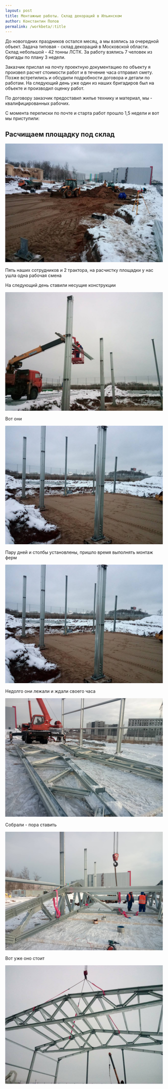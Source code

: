 ```yaml
---
layout: post
title: Монтажные работы. Склад декораций в Ильинском
author: Константин Попов
permalink: /workbeta/:title
---
```


До новогодних праздников остался месяц, а мы взялись за очередной объект. Задача типовая - склад декораций в Московской области. Склад небольшой - 42 тонны ЛСТК. За работу взялись 7 человек из бригады по плану 3 недели. 

Заказчик прислал на почту проектную документацию по объекту я произвел расчет стоимости работ и в течение часа отправил смету. Позже встретились и обсудили подробности договора и детали по работам. На следующий день уже один из наших бригадиров был на объекте и производил оценку работ. 

По договору заказчик предоставил жилье технику и материал, мы - квалифицированных рабочих. 

С момента переписки по почте и старта работ прошло 1,5 недели и вот мы приступили:

## Расчищаем площадку под склад
![Расчищаем площадку под склад - Монтажные работы](/img/portfolio/buildings/ilinskoe/14.jpg "Расчищаем площадку под склад")

Пять наших сотрудников и 2 трактора, на расчистку площадки у нас ушла одна рабочая смена

На следующий день ставили несущие конструкции

![Ставим несущие конструкции - Монтажные работы](/img/portfolio/buildings/ilinskoe/11.jpg "Ставим несущие конструкции")

Вот они 

![Ставим несущие конструкции - Монтажные работы](/img/portfolio/buildings/ilinskoe/12.jpg "Ставим несущие конструкции")

Пару дней и столбы установлены, пришло время выполнять монтаж ферм

![Пора собирать фермы - Монтажные работы](/img/portfolio/buildings/ilinskoe/12.jpg "Пора собирать фермы")

Недолго они лежали и ждали своего часа

![Пора собирать фермы - Монтажные работы](/img/portfolio/buildings/ilinskoe/17.jpg "Пора собирать фермы")

Собрали - пора ставить

![Собрали - пора ставить фермы - Монтажные работы](/img/portfolio/buildings/ilinskoe/18.jpg "Собрали - пора ставить фермы")

Вот уже оно стоит

![Собрали - пора ставить фермы - Монтажные работы](/img/portfolio/buildings/ilinskoe/20.jpg "Собрали - пора ставить фермы")




